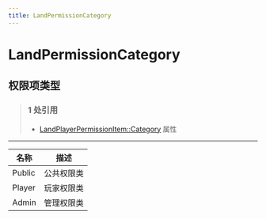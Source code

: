 ```yaml
---
title: LandPermissionCategory
---
```


# LandPermissionCategory
## 权限项类型
> ### 1 处引用
> - [LandPlayerPermissionItem::Category](../types/LandPlayerPermissionItem.md#category) 属性
---
| 名称 | 描述 |
| ---- | ---- |
| Public | 公共权限类 |
| Player | 玩家权限类 |
| Admin | 管理权限类 |
